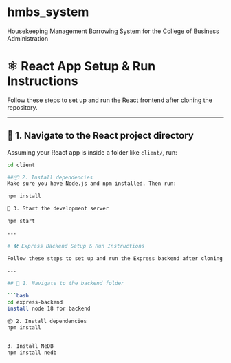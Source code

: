 # hmbs_system
Housekeeping Management Borrowing System for the College of Business Administration

# ⚛️ React App Setup & Run Instructions

Follow these steps to set up and run the React frontend after cloning the repository.

---

## 📁 1. Navigate to the React project directory

Assuming your React app is inside a folder like `client/`, run:

```bash
cd client

##📦 2. Install dependencies
Make sure you have Node.js and npm installed. Then run:

npm install

🚀 3. Start the development server

npm start

---

# 🛠️ Express Backend Setup & Run Instructions

Follow these steps to set up and run the Express backend after cloning the repository.

---

## 📁 1. Navigate to the backend folder

```bash
cd express-backend
install node 18 for backend

📦 2. Install dependencies
npm install


3. Install NeDB
npm install nedb

